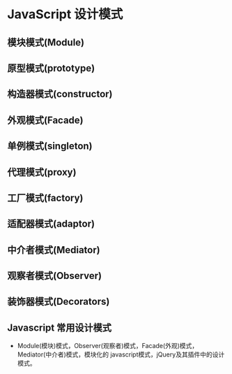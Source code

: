 # JavaScript 设计模式
## 模块模式(Module)
## 原型模式(prototype)
## 构造器模式(constructor)
## 外观模式(Facade)
## 单例模式(singleton)
## 代理模式(proxy)
## 工厂模式(factory)
## 适配器模式(adaptor)
## 中介者模式(Mediator)
## 观察者模式(Observer)
## 装饰器模式(Decorators)
## Javascript 常用设计模式
* Module(模块)模式，Observer(观察者)模式，Facade(外观)模式，Mediator(中介者)模式，模块化的 javascript模式，jQuery及其插件中的设计模式。
